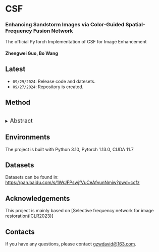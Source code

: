# CSF
### Enhancing Sandstorm Images via Color-Guided Spatial-Frequency Fusion Network

The official PyTorch Implementation of CSF for Image Enhancement


#### Zhengwei Guo</sup>, Bo Wang </sup>



## Latest
- `09/29/2024`: Release code and datesets.
- `09/27/2024`: Repository is created. 


## Method
<br>
<details>
  <summary>
  <font size="+1">Abstract</font>
  </summary>
Sandstorm images are often plagued by color distortions, reduced contrast, and blurred details, posing challenges for advanced vision tasks. To address these issues, we propose a novel Color-guided Spatial-Frequency Fusion Network (CSF) for sandstorm image enhancement. The CSF framework comprises a Color Guided Module (CGM) for correcting color distortions and a Dual-domain Feature Fusion Module (DFFM) that integrates spatial and frequency domain features. CGM dynamically adjusts color information across RGB channels, facilitating preliminary color correction. DFFM extracts multi-scale spatial features and global frequency components, enabling the network to learn robust and discriminative representations. Experimental results on both synthetic and real-world sandstorm datasets demonstrate that CSF outperforms state-of-the-art methods in terms of qualitative and quantitative performance, highlighting its effectiveness for enhancing sandstorm images. Our code and datasets will be available at https://github.com/cvandpr/CSF.
</details>

## Environments

The project is built with Python 3.10, Pytorch 1.13.0, CUDA 11.7

## Datasets

Datasets can be found in: https://pan.baidu.com/s/1WrJFPswjfVuCeAfvunNmiw?pwd=ccfz

## Acknowledgements

This project is mainly based on [Selective frequency network for image restoration(ICLR2023)]

## Contacts

If you have any questions, please contact gzwdavid@163.com.


